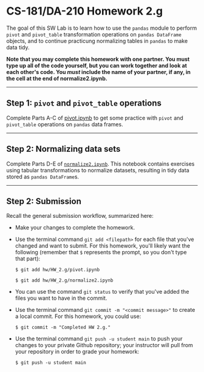 # CS-181/DA-210 Homework 2.g

The goal of this SW Lab is to learn how to use the `pandas` module to perform `pivot` and `pivot_table` transformation operations on `pandas DataFrame` objects, and to continue practicung normalizing tables in `pandas` to make data tidy.

**Note that you may complete this homework with one partner.  You must type up all of the code yourself, but you can work together and look at each other's code.  You _must_ include the name of your partner, if any, in the cell at the end of normalize2.ipynb.**

---

## Step 1: `pivot` and `pivot_table` operations

Complete Parts A-C of [pivot.ipynb](pivot.ipynb) to get some practice with `pivot` and `pivot_table` operations on `pandas` data frames.

---

## Step 2: Normalizing data sets

Complete Parts D-E of [`normalize2.ipynb`](normalize2.ipynb).  This notebook contains exercises using tabular transformations to normalize datasets, resulting in tidy data stored as `pandas DataFrame`s.

---

## Step 2: Submission

Recall the general submission workflow, summarized here:

- Make your changes to complete the homework.

- Use the terminal command `git add <filepath>` for each file that you've changed and want to submit.  For this homework, you'll likely want the following (remember that `$` represents the prompt, so you don't type that part):

    ```
    $ git add hw/HW_2.g/pivot.ipynb

    $ git add hw/HW_2.g/normalize2.ipynb
    ```

- You can use the command `git status` to verify that you've added the files you want to have in the commit.

- Use the terminal command `git commit -m "<commit message>"` to create a local commit.  For this homework, you could use:

    ```
    $ git commit -m "Completed HW 2.g."
    ```

- Use the terminal command `git push -u student main` to push your changes to your private Github repository; your instructor will pull from your repository in order to grade your homework:

    ```
    $ git push -u student main
    ```